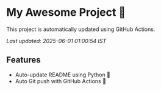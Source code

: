 # My Awesome Project 🚀

This project is automatically updated using GitHub Actions.

_Last updated: 2025-06-01 01:00:54 IST_

## Features
- Auto-update README using Python 🐍
- Auto Git push with GitHub Actions 🤖
